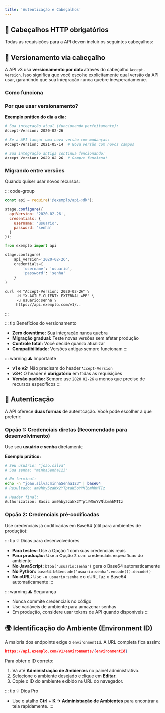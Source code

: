 ```yaml
---
title: 'Autenticação e Cabeçalhos'
---
```


## 🔧 Cabeçalhos HTTP obrigatórios

Todas as requisições para a API devem incluir os seguintes cabeçalhos:

<ApiCard
  title="request.headers"
  :items="[
    {
      key: 'Authorization',
      description: 'Basic base64(usuario:senha) — autenticação do usuário.',
      color: 'blue'
    },
    {
      key: 'X-AGILE-CLIENT',
      description: '<code>EXTERNAL_APP</code> — indica que a requisição é externa.',
      color: 'purple'
    },
    {
      key: 'Accept-Version',
      description: '<code>2020-02-26</code> — define a versão da API v3 a ser usada.',
      color: 'pink'
    }
  ]"
/>

## 📅 Versionamento via cabeçalho

A API v3 usa **versionamento por data** através do cabeçalho `Accept-Version`. Isso significa que você escolhe explicitamente qual versão da API usar, garantindo que sua integração nunca quebre inesperadamente.

### Como funciona

<ApiCard
  title="Accept-Version header"
  :items="[
    {
      key: 'Versão atual:',
      description: '<code>2020-02-26</code>',
      color: 'green'
    },
    {
      key: 'Formato:',
      description: '<code>YYYY-MM-DD</code> (data de lançamento)',
      color: 'blue'
    },
    {
      key: 'Obrigatório:',
      description: 'Sim, em todas as requisições v3',
      color: 'purple'
    }
  ]"
/>

### Por que usar versionamento?

**Exemplo prático do dia a dia:**

```bash
# Sua integração atual (funcionando perfeitamente):
Accept-Version: 2020-02-26

# Se a API lançar uma nova versão com mudanças:
Accept-Version: 2021-05-14  # Nova versão com novos campos

# Sua integração antiga continua funcionando:
Accept-Version: 2020-02-26  # Sempre funciona!
```

### Migrando entre versões

Quando quiser usar novos recursos:

::: code-group

```js [JavaScript]
const api = require('@exemplo/api-sdk');

stage.configure({
  apiVersion: '2020-02-26',
  credentials: {
    username: 'usuario',
    password: 'senha'
  }
});
```

```python [Python]
from exemplo import api

stage.configure(
    api_version='2020-02-26',
    credentials={
        'username': 'usuario',
        'password': 'senha'
    }
)
```

```shell [cURL]
curl -H "Accept-Version: 2020-02-26" \
     -H "X-AGILE-CLIENT: EXTERNAL_APP" \
     -u usuario:senha \
     https://api.exemplo.com/v1/...
```

:::

::: tip Benefícios do versionamento

- **Zero downtime:** Sua integração nunca quebra
- **Migração gradual:** Teste novas versões sem afetar produção
- **Controle total:** Você decide quando atualizar
- **Compatibilidade:** Versões antigas sempre funcionam
:::

::: warning ⚠️ Importante

- **v1 e v2:** Não precisam do header `Accept-Version`
- **v3+:** O header é **obrigatório** em todas as requisições
- **Versão padrão:** Sempre use `2020-02-26` a menos que precise de recursos específicos
:::

## 🔐 Autenticação

A API oferece **duas formas** de autenticação. Você pode escolher a que preferir:

### Opção 1: Credenciais diretas (Recomendado para desenvolvimento)

Use seu **usuário e senha** diretamente:

<ApiCard
  title="Authorization header - Credenciais diretas"
  :items="[
    {
      key: 'Usuário:',
      description: '<code>seuUsuario</code>',
      color: 'blue'
    },
    {
      key: 'Senha:',
      description: '<code>suaSenha</code>',
      color: 'purple'
    },
    {
      key: 'Header completo:',
      description: '<code>Authorization: Basic base64(usuario:senha)</code>',
      color: 'pink'
    }
  ]"
/>

**Exemplo prático:**

```bash
# Seu usuário: "joao.silva"
# Sua senha: "minhaSenha123"

# No terminal:
echo -n "joao.silva:minhaSenha123" | base64
# Resultado: am9hby5zaWx2YTptaW5oYVNlbmhhMTIz

# Header final:
Authorization: Basic am9hby5zaWx2YTptaW5oYVNlbmhhMTIz
```

### Opção 2: Credenciais pré-codificadas

Use credenciais já codificadas em Base64 (útil para ambientes de produção):

<ApiCard
  title="Authorization header - Credenciais pré-codificadas"
  :items="[
    {
      key: 'Header completo:',
      description: '<code>Authorization: Basic YWdpbGl0bzppbnZvbHZlcw==</code>',
      color: 'pink'
    }
  ]"
/>

::: tip 💡 Dicas para desenvolvedores

- **Para testes:** Use a Opção 1 com suas credenciais reais
- **Para produção:** Use a Opção 2 com credenciais específicas do ambiente
- **No JavaScript:** `btoa('usuario:senha')` gera o Base64 automaticamente
- **No Python:** `base64.b64encode('usuario:senha'.encode()).decode()`
- **No cURL:** Use `-u usuario:senha` e o cURL faz o Base64 automaticamente
:::

::: warning ⚠️ Segurança

- Nunca commite credenciais no código
- Use variáveis de ambiente para armazenar senhas
- Em produção, considere usar tokens de API quando disponíveis
:::

## 🌍 Identificação do Ambiente (Environment ID)

A maioria dos endpoints exige o `environmentId`. A URL completa fica assim:

```json
https://api.exemplo.com/v1/environments/{environmentId}
```

Para obter o ID correto:

1. Vá até **Administração de Ambientes** no painel administrativo.
2. Selecione o ambiente desejado e clique em **Editar**.
3. Copie o ID do ambiente exibido na URL do navegador.

::: tip 💡 Dica Pro

- Use o atalho **Ctrl + K → Administração de Ambientes** para encontrar a tela rapidamente.
:::
